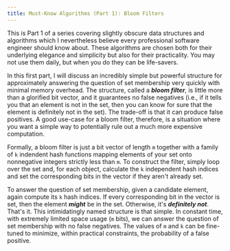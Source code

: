 ```yaml
---
title: Must-Know Algorithms (Part 1): Bloom Filters
---
```


This is Part 1 of a series covering slightly obscure data structures and algorithms which I nevertheless believe every professional software engineer should know about. These algorithms are chosen both for their underlying elegance and simplicity but also for their practicality. You may not use them daily, but when you do they can be life-savers.

In this first part, I will discuss an incredibly simple but powerful structure for approximately answering the question of set membership very quickly with minimal memory overhead. The structure, called a ***bloom filter***, is little more than a glorified bit vector, and it guarantees no false negatives (i.e., if it tells you that an element is not in the set, then you can know for sure that the element is definitely not in the set). The trade-off is that it can produce false positives. A good use-case for a bloom filter, therefore, is a situation where you want a simple way to potentially rule out a much more expensive computation.

Formally, a bloom filter is just a bit vector of length ```m``` together with a family of ```k``` indendent hash functions mapping elements of your set onto nonnegative integers strictly less than ```m```. To construct the filter, simply loop over the set and, for each object, calculate the ```k``` independent hash indices and set the corresponding bits in the vector if they aren't already set.

To answer the question of set membership, given a candidate element, again compute its ```k``` hash indices. If every corresponding bit in the vector is set, then the element ***might*** be in the set. Otherwise, it's ***definitely not***. That's it. This intimidatingly named structure is that simple. In constant time, with extremely limited space usage (```m``` bits), we can answer the question of set membership with no false negatives. The values of ```m``` and ```k``` can be fine-tuned to minimize, within practical constraints, the probability of a false positive.
